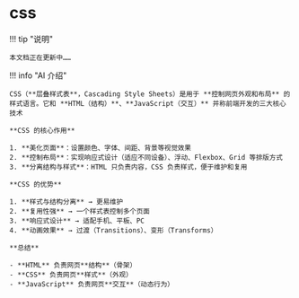 # css

!!! tip "说明"

    本文档正在更新中……

!!! info "AI 介绍"
    
    CSS（**层叠样式表**，Cascading Style Sheets）是用于 **控制网页外观和布局** 的样式语言。它和 **HTML（结构）**、**JavaScript（交互）** 并称前端开发的三大核心技术
    
    **CSS 的核心作用**
    
    1. **美化页面**：设置颜色、字体、间距、背景等视觉效果
    2. **控制布局**：实现响应式设计（适应不同设备）、浮动、Flexbox、Grid 等排版方式
    3. **分离结构与样式**：HTML 只负责内容，CSS 负责样式，便于维护和复用
    
    **CSS 的优势**
    
    1. **样式与结构分离** → 更易维护  
    2. **复用性强** → 一个样式表控制多个页面  
    3. **响应式设计** → 适配手机、平板、PC  
    4. **动画效果** → 过渡（Transitions）、变形（Transforms）  
    
    **总结**
    
    - **HTML** 负责网页**结构**（骨架）
    - **CSS** 负责网页**样式**（外观）
    - **JavaScript** 负责网页**交互**（动态行为）